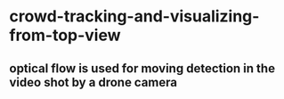 # crowd-tracking-and-visualizing-from-top-view

## optical flow is used for moving detection in the video shot by a drone camera
